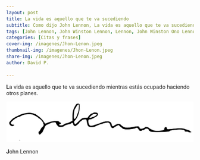 ```yaml
---
layout: post
title: La vida es aquello que te va sucediendo
subtitle: Como dijo John Lennon, La vida es aquello que te va sucediendo mientas ...
tags: [John Lennon, John Winston Lennon, Lennon, John Winston Ono Lennon, The Beatles, vida, ocupado,planes,suceder]
categories: [Citas y frases]
cover-img: /imagenes/Jhon-Lenon.jpeg
thumbnail-img: /imagenes/Jhon-Lenon.jpeg
share-img: /imagenes/Jhon-Lenon.jpeg
author: David P.

---
```


**L**a vida es aquello que te va sucediendo mientras estás ocupado haciendo otros planes.

![Firma de John Lennon](/imagenes/Firma_de_John_Lennon.png "Firma de John Lennon")

**J**ohn Lennon

